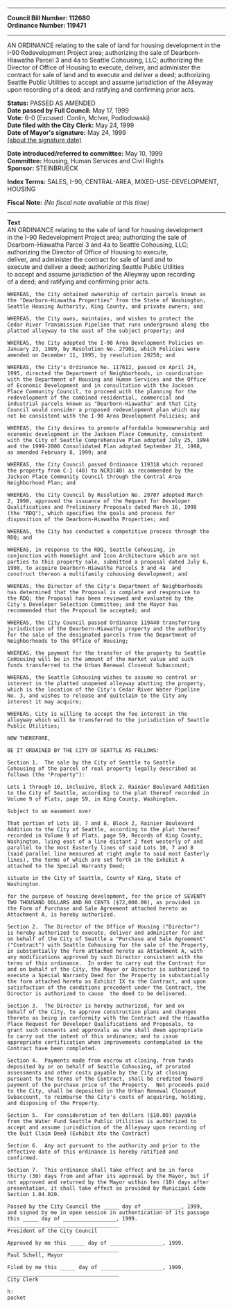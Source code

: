 * * * * *  
  
**Council Bill Number: [](#h0)[](#h2)112680**   
**Ordinance Number: 119471**  
  
* * * * *  
  
AN ORDINANCE relating to the sale of land for housing development in the I-90 Redevelopment Project area; authorizing the sale of Dearborn-Hiawatha Parcel 3 and 4a to Seattle Cohousing, LLC; authorizing the Director of Office of Housing to execute, deliver, and administer the contract for sale of land and to execute and deliver a deed; authorizing Seattle Public Utilities to accept and assume jurisdiction of the Alleyway upon recording of a deed; and ratifying and confirming prior acts.  
  
**Status:** PASSED AS AMENDED   
**Date passed by Full Council:** May 17, 1999   
**Vote:** 6-0 (Excused: Conlin, McIver, Podlodowski)   
**Date filed with the City Clerk:** May 24, 1999   
**Date of Mayor's signature:** May 24, 1999   
[(about the signature date)](/~public/approvaldate.htm)   
  
  
**Date introduced/referred to committee:** May 10, 1999   
**Committee:** Housing, Human Services and Civil Rights   
**Sponsor:** STEINBRUECK   
  
**Index Terms:** SALES, I-90, CENTRAL-AREA, MIXED-USE-DEVELOPMENT, HOUSING  
  
**Fiscal Note:** *(No fiscal note available at this time)*  
  
* * * * *  
  
**Text**  
    AN ORDINANCE relating to the sale of land for housing development  
    in the I-90 Redevelopment Project area; authorizing the sale of  
    Dearborn-Hiawatha Parcel 3 and 4a to Seattle Cohousing, LLC;  
    authorizing the Director of Office of Housing to execute,  
    deliver, and administer the contract for sale of land and to  
    execute and deliver a deed; authorizing Seattle Public Utilities  
    to accept and assume jurisdiction of the Alleyway upon recording  
    of a deed; and ratifying and confirming prior acts.  
  
    WHEREAS, the City obtained ownership of certain parcels known as  
    the "Dearborn-Hiawatha Properties" from the State of Washington,  
    Seattle Housing Authority, King County, and private owners; and  
  
    WHEREAS, the City owns, maintains, and wishes to protect the  
    Cedar River Transmission Pipeline that runs underground along the  
    platted alleyway to the east of the subject property; and  
  
    WHEREAS, the City adopted the I-90 Area Development Policies on  
    January 23, 1989, by Resolution No. 27901, which Policies were  
    amended on December 11, 1995, by resolution 29258; and  
  
    WHEREAS, the City's Ordinance No. 117612, passed on April 24,  
    1995, directed the Department of Neighborhoods, in coordination  
    with the Department of Housing and Human Services and the Office  
    of Economic Development and in consultation with the Jackson  
    Place Community Council, to proceed with the planning for the  
    redevelopment of the combined residential, commercial and  
    industrial parcels known as "Dearborn-Hiawatha" and that City  
    Council would consider a proposed redevelopment plan which may  
    not be consistent with the I-90 Area Development Policies; and  
  
    WHEREAS, the City desires to promote affordable homeownership and  
    economic development in the Jackson Place Community, consistent  
    with the City of Seattle Comprehensive Plan adopted July 25, 1994  
    and the 1999-2000 Consolidated Plan adopted September 21, 1998,  
    as amended February 8, 1999; and  
  
    WHEREAS, the City Council passed Ordinance 119318 which rezoned  
    the property from C-1 (40) to NCR3(40) as recommended by the  
    Jackson Place Community Council through the Central Area  
    Neighborhood Plan; and  
  
    WHEREAS, the City Council by Resolution No. 29707 adopted March  
    2, 1998, approved the issuance of the Request for Developer  
    Qualifications and Preliminary Proposals dated March 16, 1998  
    (the "RDQ"), which specifies the goals and process for  
    disposition of the Dearborn-Hiawatha Properties; and  
  
    WHEREAS, the City has conducted a competitive process through the  
    RDQ; and  
  
    WHEREAS, in response to the RDQ, Seattle Cohousing, in  
    conjunction with HomeSight and Icon Architecture which are not  
    parties to this property sale, submitted a proposal dated July 6,  
    1998, to acquire Dearborn-Hiawatha Parcels 3 and 4a  and  
    construct thereon a multifamily cohousing development; and  
  
    WHEREAS, the Director of the City's Department of Neighborhoods  
    has determined that the Proposal is complete and responsive to  
    the RDQ; the Proposal has been reviewed and evaluated by the  
    City's Developer Selection Committee; and the Mayor has  
    recommended that the Proposal be accepted; and  
  
    WHEREAS, the City Council passed Ordinance 119440 transferring  
    jurisdiction of the Dearborn-Hiawatha property and the authority  
    for the sale of the designated parcels from the Department of  
    Neighborhoods to the Office of Housing;  
  
    WHEREAS, the payment for the transfer of the property to Seattle  
    CoHousing will be in the amount of the market value and such  
    funds transferred to the Urban Renewal Closeout Subaccount;  
  
    WHEREAS, the Seattle Cohousing wishes to assume no control or  
    interest in the platted unopened alleyway abutting the property,  
    which is the location of the City's Cedar River Water Pipeline  
    No. 3, and wishes to release and quitclaim to the City any  
    interest it may acquire;  
  
    WHEREAS, City is willing to accept the fee interest in the  
    alleyway which will be transferred to the jurisdiction of Seattle  
    Public Utilities;  
  
    NOW THEREFORE,  
  
    BE IT ORDAINED BY THE CITY OF SEATTLE AS FOLLOWS:  
  
    Section 1.  The sale by the City of Seattle to Seattle  
    Cohousing of the parcel of real property legally described as  
    follows (the "Property"):  
  
    Lots 1 through 10, inclusive, Block 2, Rainier Boulevard Addition  
    to the City of Seattle, according to the plat thereof recorded in  
    Volume 9 of Plats, page 59, in King County, Washington.  
  
    Subject to an easement over  
  
    That portion of Lots 10, 7 and 8, Block 2, Rainier Boulevard  
    Addition to the City of Seattle, according to the plat thereof  
    recorded in Volume 9 of Plats, page 59, Records of King County,  
    Washington, lying east of a line distant 2 feet westerly of and  
    parallel to the most Easterly lines of said Lots 10, 7 and 8  
    (said parallel line measured at right angle to said most Easterly  
    lines), the terms of which are set forth in the Exhibit A  
    attached to the Special Warranty Deed;  
  
    situate in the City of Seattle, County of King, State of  
    Washington.  
  
    for the purpose of housing development, for the price of SEVENTY  
    TWO THOUSAND DOLLARS AND NO CENTS ($72,000.00), as provided in  
    the Form of Purchase and Sale Agreement attached hereto as  
    Attachment A, is hereby authorized.  
  
    Section 2.  The Director of the Office of Housing ("Director")  
    is hereby authorized to execute, deliver and administer for and  
    on behalf of the City of Seattle a "Purchase and Sale Agreement"  
    ("Contract") with Seattle Cohousing for the sale of the Property,  
    in substantially the form attached hereto as Attachment A, with  
    any modifications approved by such Director consistent with the  
    terms of this ordinance.  In order to carry out the Contract for  
    and on behalf of the City, the Mayor or Director is authorized to  
    execute a Special Warranty Deed for the Property in substantially  
    the form attached hereto as Exhibit IX to the Contract, and upon  
    satisfaction of the conditions precedent under the Contract, the  
    Director is authorized to cause  the deed to be delivered.  
  
    Section 3.  The Director is hereby authorized, for and on  
    behalf of the City, to approve construction plans and changes  
    thereto as being in conformity with the Contract and the Hiawatha  
    Place Request for Developer Qualifications and Proposals, to  
    grant such consents and approvals as she shall deem appropriate  
    to carry out the intent of this ordinance; and to issue  
    appropriate certification when improvements contemplated in the  
    Contract have been completed.  
  
    Section 4.  Payments made from escrow at closing, from funds  
    deposited by or on behalf of Seattle Cohousing, of prorated  
    assessments and other costs payable by the City at closing  
    pursuant to the terms of the Contract, shall be credited toward  
    payment of the purchase price of the Property.  Net proceeds paid  
    to the City, shall be deposited in the Urban Renewal Closeout  
    Subaccount, to reimburse the City's costs of acquiring, holding,  
    and disposing of the Property.  
  
    Section 5.  For consideration of ten dollars ($10.00) payable  
    from the Water Fund Seattle Public Utilities is authorized to  
    accept and assume jurisdiction of the Alleyway upon recording of  
    the Quit Claim Deed (Exhibit Xto the Contract)  
  
    Section 6.  Any act pursuant to the authority and prior to the  
    effective date of this ordinance is hereby ratified and  
    confirmed.  
  
    Section 7.  This ordinance shall take effect and be in force  
    thirty (30) days from and after its approval by the Mayor, but if  
    not approved and returned by the Mayor within ten (10) days after  
    presentation, it shall take effect as provided by Municipal Code  
    Section 1.04.020.  
  
    Passed by the City Council the _____ day of ____________, 1999,  
    and signed by me in open session in authentication of its passage  
    this _____ day of _________________, 1999.  
    ____________________________________  
    President of the City Council  
  
    Approved by me this _____ day of _________________, 1999.  
    ____________________________________  
    Paul Schell, Mayor  
  
    Filed by me this _____ day of ____________________, 1999.  
    ____________________________________  
    City Clerk  
  
    h:  
    packet  
